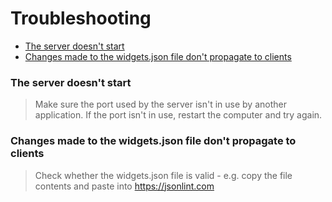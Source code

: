 # Troubleshooting

* [The server doesn't start](#issue1)
* [Changes made to the widgets.json file don't propagate to clients](#issue2)

### <a name="issue1">The server doesn't start</a>
> Make sure the port used by the server isn't in use by another application. If the port isn't in use, restart the computer and try again.

### <a name="issue2">Changes made to the widgets.json file don't propagate to clients</a>
> Check whether the widgets.json file is valid - e.g. copy the file contents and paste into https://jsonlint.com
